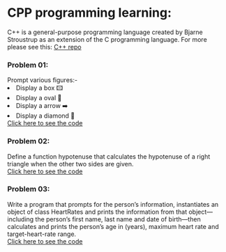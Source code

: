 # CPP programming learning:
 C++ is a general-purpose programming language created by Bjarne Stroustrup as an extension of the C programming language.
 For more please see this:
 <a href="https://github.com/Abhisooraj/CPP-Programming">C++ repo</a>
 
<h3> Problem 01: </h3> 
Prompt various figures:-
<li> Display a box 🖾</li>
<li> Display a oval 🥚</li>
<li> Display a arrow ➡️ </li>
<li> Display a diamond 💎 </li>
<a href="https://github.com/Abhisooraj/Daily_Coding/tree/master/CPP/Prompt%20figures">Click here to see the code</a>

<h3> Problem 02: </h3> 
Define a function hypotenuse that calculates the hypotenuse of a right triangle when the other two sides are given.<br/>
<a href="https://github.com/Abhisooraj/Daily_Coding/tree/master/CPP/Hypotenuse_of_triangle">Click here to see the code</a>

<h3> Problem 03: </h3> 
Write a program that prompts for the person’s information, instantiates an object of class HeartRates and prints the information from that object—including the person’s
first name, last name and date of birth—then calculates and prints the person’s age in (years), maximum heart rate and target-heart-rate range.<br/>
<a href="https://github.com/Abhisooraj/Daily_Coding">Click here to see the code</a>

